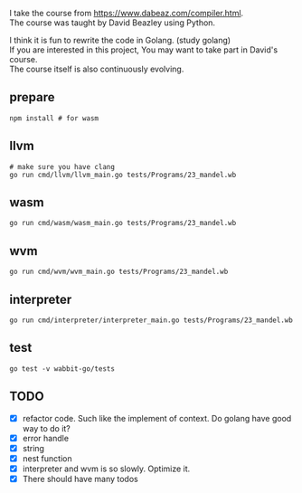 
I take the course from https://www.dabeaz.com/compiler.html.  
The course was taught by David Beazley using Python. 

I think it is fun to rewrite the code in Golang. (study golang)   
If you are interested in this project, You may want to take part in David's course.    
The course itself is also continuously evolving.

## prepare
    npm install # for wasm

## llvm
    # make sure you have clang
    go run cmd/llvm/llvm_main.go tests/Programs/23_mandel.wb

## wasm
    go run cmd/wasm/wasm_main.go tests/Programs/23_mandel.wb

## wvm
    go run cmd/wvm/wvm_main.go tests/Programs/23_mandel.wb

## interpreter
    go run cmd/interpreter/interpreter_main.go tests/Programs/23_mandel.wb

## test
    go test -v wabbit-go/tests

## TODO 
- [x] refactor code. Such like the implement of context. Do golang have good way to do it?
- [x] error handle
- [x] string
- [x] nest function
- [x] interpreter and wvm is so slowly. Optimize it.
- [x] There should have many todos